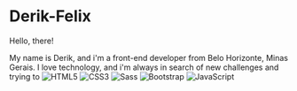 # Derik-Felix
Hello, there!

My name is Derik, and i'm a front-end developer from Belo Horizonte, Minas Gerais. I love technology, and i'm always in search of new challenges and trying to
![HTML5](https://img.shields.io/badge/-HTML5-232323?style=flat&labelColor=E34F26&logo=html5&logoColor=ffffff) 
![CSS3](https://img.shields.io/badge/-CSS3-232323?style=flat&labelColor=1572B6&logo=css3&logoColor=ffffff)
![Sass](https://img.shields.io/badge/-Sass-232323?style=flat&labelColor=CC6699&logo=sass&logoColor=ffffff)
![Bootstrap](https://img.shields.io/badge/-Bootstrap-232323?style=flat&labelColor=7952B3&logo=bootstrap&logoColor=ffffff)
![JavaScript](https://img.shields.io/badge/-JavaScript-232323?style=flat&labelColor=000000&logo=javascript&logoColor=F7DF1E)



